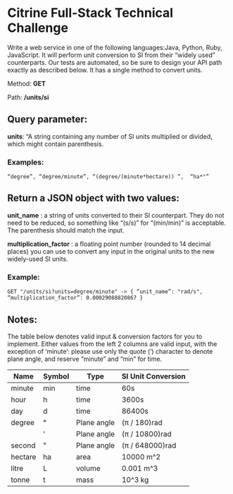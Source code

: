 # Citrine Full-Stack Technical Challenge #

Write a web service in one of the following languages:Java, Python, Ruby, JavaScript. It will perform unit conversion to SI from their “widely used” counterparts. Our tests are automated, so be sure to design your API path exactly as described below. It has a single method to convert units.

Method:  **GET**

Path:  **/units/si**

## Query parameter: ##
**units**: “A string containing any number of SI units multiplied or divided, which might contain parenthesis.

### Examples: ### 
```
“degree”, “degree/minute”, “(degree/(minute*hectare)) ”,  “ha*°”
```

## Return a JSON object with two values: ##
 **unit_name** : a string of units converted to their SI counterpart. They do not need to be reduced, so something like “(s/s)” for “(min/min)” is acceptable. The parenthesis should match the input.

 **multiplication_factor** : a floating point number (rounded to 14 decimal places) you can use to convert any input in the original units to the new widely-used SI units. 

### Example: ###
```
GET "/units/si?units=degree/minute" -> { “unit_name”: "rad/s", “multiplication_factor”: 0.00029088820867 }
```

## Notes: ##
The table below denotes valid input & conversion factors for you to implement. Either values from the left 2 columns are valid input, with the exception of ‘minute’: please use only the quote (‘) character to denote plane angle, and reserve “minute” and “min” for time.


| Name          | Symbol | Type        | SI Unit Conversion |
| ------------- |--------| ------------| -------------------|
| minute        | min    | time        | 60s                |
| hour          | h      | time        | 3600s              |
| day           | d      | time        | 86400s             |
| degree        | °      | Plane angle | (π / 180)rad       |
|               | '      | Plane angle | (π / 10800)rad     |
| second        | "      | Plane angle | (π / 648000)rad    |
| hectare       | ha     | area        | 10000 m^2          |
| litre         | L      | volume      | 0.001 m^3          |
| tonne         | t      | mass        | 10^3 kg            |
